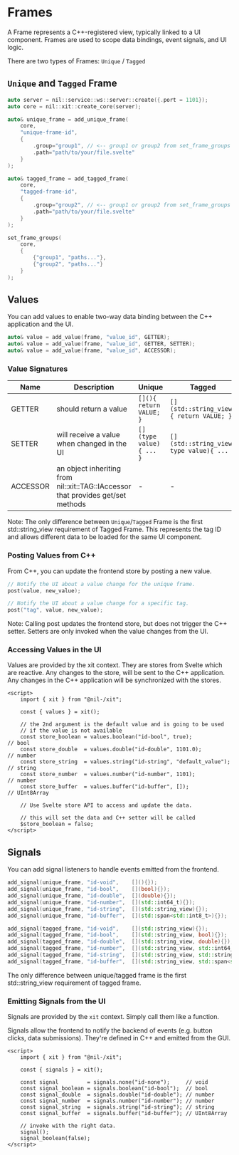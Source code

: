 # Frames

A Frame represents a C++-registered view, typically linked to a UI component.
Frames are used to scope data bindings, event signals, and UI logic.

There are two types of Frames: `Unique` / `Tagged`

## `Unique` and `Tagged` Frame

```cpp
auto server = nil::service::ws::server::create({.port = 1101});
auto core = nil::xit::create_core(server);

auto& unique_frame = add_unique_frame(
    core,
    "unique-frame-id",
    {
        .group="group1", // <-- group1 or group2 from set_frame_groups
        .path="path/to/your/file.svelte"
    }
);

auto& tagged_frame = add_tagged_frame(
    core,
    "tagged-frame-id",
    {
        .group="group2", // <-- group1 or group2 from set_frame_groups
        .path="path/to/your/file.svelte"
    }
);

set_frame_groups(
    core,
    {
        {"group1", "paths..."},
        {"group2", "paths..."}
    }
);
```

## Values

You can add values to enable two-way data binding between the C++ application and the UI.

```cpp
auto& value = add_value(frame, "value_id", GETTER);
auto& value = add_value(frame, "value_id", GETTER, SETTER);
auto& value = add_value(frame, "value_id", ACCESSOR);
```

### Value Signatures

| Name     | Description                                 | Unique                  | Tagged                                    |
|----------|---------------------------------------------|-------------------------|-------------------------------------------|
| GETTER   | should return a value                       | `[](){ return VALUE; }` | `[](std::string_view){ return VALUE; }`   |
| SETTER   | will receive a value when changed in the UI | `[](type value){ ... }` | `[](std::string_view, type value){ ... }` |
| ACCESSOR | an object inheriting from nil::xit::TAG::IAccessor<T> that provides get/set methods | - | -                       |

Note: The only difference between `Unique`/`Tagged` Frame is the first std::string_view requirement of Tagged Frame.
This represents the tag ID and allows different data to be loaded for the same UI component.

### Posting Values from C++

From C++, you can update the frontend store by posting a new value.

```cpp
// Notify the UI about a value change for the unique frame.
post(value, new_value);

// Notify the UI about a value change for a specific tag.
post("tag", value, new_value);
```

Note: Calling post updates the frontend store, but does not trigger the C++ setter. Setters are only invoked when the value changes from the UI.

### Accessing Values in the UI

Values are provided by the xit context. They are stores from Svelte which are reactive.
Any changes to the store, will be sent to the C++ application.
Any changes in the C++ application will be synchronized with the stores.

```svelte
<script>
    import { xit } from "@nil-/xit";

    const { values } = xit();

    // the 2nd argument is the default value and is going to be used
    // if the value is not available
    const store_boolean = values.boolean("id-bool", true);              // bool
    const store_double  = values.double("id-double", 1101.0);           // number
    const store_string  = values.string("id-string", "default_value");  // string
    const store_number  = values.number("id-number", 1101);             // number
    const store_buffer  = values.buffer("id-buffer", []);               // UInt8Array

    // Use Svelte store API to access and update the data.

    // this will set the data and C++ setter will be called
    $store_boolean = false;
</script>
```

## Signals

You can add signal listeners to handle events emitted from the frontend.

```cpp
add_signal(unique_frame, "id-void",    [](){});
add_signal(unique_frame, "id-bool",    [](bool){});
add_signal(unique_frame, "id-double",  [](double){});
add_signal(unique_frame, "id-number",  [](std::int64_t){});
add_signal(unique_frame, "id-string",  [](std::string_view){});
add_signal(unique_frame, "id-buffer",  [](std::span<std::int8_t>){});

add_signal(tagged_frame, "id-void",    [](std::string_view){});
add_signal(tagged_frame, "id-bool",    [](std::string_view, bool){});
add_signal(tagged_frame, "id-double",  [](std::string_view, double){});
add_signal(tagged_frame, "id-number",  [](std::string_view, std::int64_t){});
add_signal(tagged_frame, "id-string",  [](std::string_view, std::string_view){});
add_signal(tagged_frame, "id-buffer",  [](std::string_view, std::span<std::int8_t>){});
```

The only difference between unique/tagged frame is the first std::string_view requirement of tagged frame.

### Emitting Signals from the UI

Signals are provided by the `xit` context. Simply call them like a function.

Signals allow the frontend to notify the backend of events (e.g. button clicks, data submissions). They're defined in C++ and emitted from the GUI.

```svelte
<script>
    import { xit } from "@nil-/xit";

    const { signals } = xit();

    const signal         = signals.none("id-none");     // void
    const signal_boolean = signals.boolean("id-bool");  // bool
    const signal_double  = signals.double("id-double"); // number
    const signal_number  = signals.number("id-number"); // number
    const signal_string  = signals.string("id-string"); // string
    const signal_buffer  = signals.buffer("id-buffer"); // UInt8Array

    // invoke with the right data.
    signal();
    signal_boolean(false);
</script>
```

